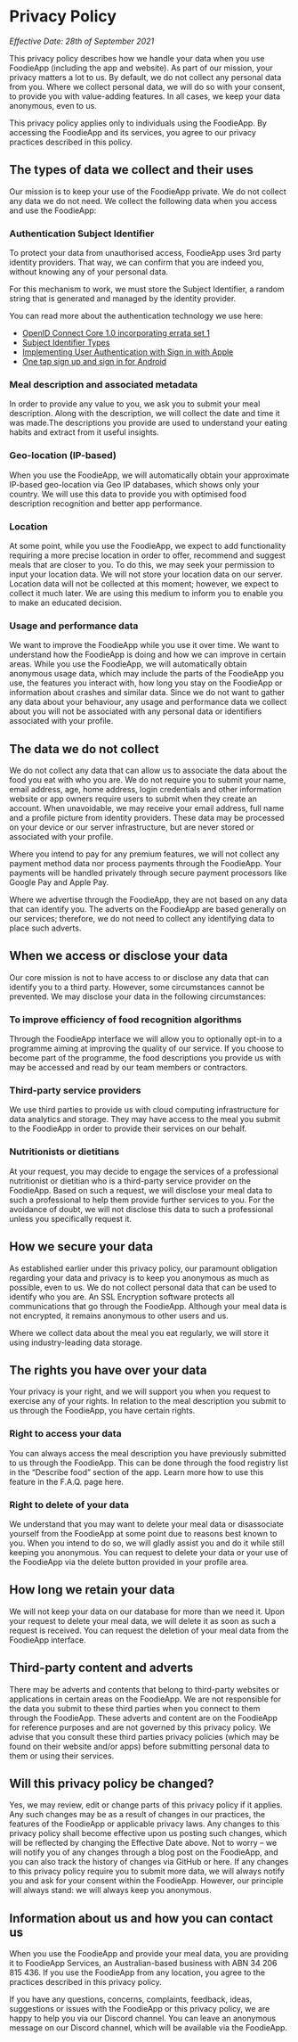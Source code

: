 # Privacy Policy
_Effective Date: 28th of September 2021_

This privacy policy describes how we handle your data when you use FoodieApp (including the app and website). As part of our mission, your privacy matters a lot to us. By default, we do not collect any personal data from you. Where we collect personal data, we will do so with your consent, to provide you with value-adding features. In all cases, we keep your data anonymous, even to us.

This privacy policy applies only to individuals using the FoodieApp. By accessing the FoodieApp and its services, you agree to our privacy practices described in this policy.

## The types of data we collect and their uses
Our mission is to keep your use of the FoodieApp private. We do not collect any data we do not need. We collect the following data when you access and use the FoodieApp:

### Authentication Subject Identifier

To protect your data from unauthorised access, FoodieApp uses 3rd party identity providers. That way, we can confirm that you are indeed you, without knowing any
of your personal data.

For this mechanism to work, we must store the Subject Identifier, a random
string that is generated and managed by the identity provider.

You can read more about the authentication technology we use here:
- [OpenID Connect Core 1.0 incorporating errata set 1](https://openid.net/specs/openid-connect-core-1_0.html)
- [Subject Identifier Types](https://openid.net/specs/openid-connect-core-1_0.html#SubjectIDTypes)
- [Implementing User Authentication with Sign in with Apple](https://developer.apple.com/documentation/authenticationservices/implementing_user_authentication_with_sign_in_with_apple)
- [One tap sign up and sign in for Android](https://developers.google.com/identity/one-tap/android)

### Meal description and associated metadata
In order to provide any value to you, we ask you to submit your meal description. Along with the description, we will collect the date and time it was made.The descriptions you provide are used to understand your eating habits and extract from it useful insights.

### Geo-location (IP-based)
When you use the FoodieApp, we will automatically obtain your approximate IP-based geo-location via Geo IP databases, which shows only your country. We will use this data to provide you with optimised food description recognition and better app performance.


### Location
At some point, while you use the FoodieApp, we expect to add functionality requiring  a more precise location in order to offer, recommend and suggest meals that are closer to you. To do this, we may seek your permission to input your location data. We will not store your location data on our server. Location data will not be collected at this moment; however, we expect to collect it much later. We are using this medium to inform you to enable you to make an educated decision.

### Usage and performance data
We want to improve the FoodieApp while you use it over time. We want to understand how the FoodieApp is doing and how we can improve in certain areas. While you use the FoodieApp, we will automatically obtain anonymous usage data, which may include the parts of the FoodieApp you use, the features you interact with, how long you stay on the FoodieApp or information about crashes and similar data. Since we do not want to gather any data about your behaviour, any usage and performance data we collect about you will not be associated with any personal data or identifiers associated with your profile.


## The data we do not collect
We do not collect any data that can allow us to associate the data about the food you eat with who you are. We do not require you to submit your name, email address, age, home address, login credentials and other information website or app owners require users to submit when they create an account.
When unavoidable, we may receive your email address, full name and a profile
picture from identity providers. These data may be processed on your device or
our server infrastructure, but are never stored or associated with your profile.

Where you intend to pay for any premium features, we will not collect any payment method data nor process payments through the FoodieApp. Your payments will be handled privately through secure payment processors like Google Pay and Apple Pay.

Where we advertise through the FoodieApp, they are not based on any data that can identify you. The adverts on the FoodieApp are based generally on our services; therefore, we do not need to collect any identifying data to place such adverts.


## When we access or disclose your data
Our core mission is not to have access to or disclose any data that can identify you to a third party. However, some circumstances cannot be prevented. We may disclose your data in the following circumstances:


### To improve efficiency of food recognition algorithms
Through the FoodieApp interface we will allow you to optionally opt-in to a programme aiming at improving the quality of our service. If you choose to become part of the programme, the food descriptions you provide us with may be accessed and read by our team members or contractors.

### Third-party service providers
We use third parties to provide us with cloud computing infrastructure for data analytics and storage. They may have access to the meal you submit to the FoodieApp in order to provide their services on our behalf.

### Nutritionists or dietitians
At your request, you may decide to engage the services of a professional nutritionist or dietitian who is a third-party service provider on the FoodieApp. Based on such a request, we will disclose your meal data to such a professional to help them provide further services to you. For the avoidance of doubt, we will not disclose this data to such a professional unless you specifically request it.


## How we secure your data
As established earlier under this privacy policy, our paramount obligation regarding your data and privacy is to keep you anonymous as much as possible, even to us. We do not collect personal data that can be used to identify who you are. An SSL Encryption software protects all communications that go through the FoodieApp. Although your meal data is not encrypted, it remains anonymous to other users and us.

Where we collect data about the meal you eat regularly, we will store it using industry-leading data storage.


## The rights you have over your data
Your privacy is your right, and we will support you when you request to exercise any of your rights. In relation to the meal description you submit to us through the FoodieApp, you have certain rights.

### Right to access your data
You can always access the meal description you have previously submitted to us through the FoodieApp. This can be done through the food registry list in the “Describe food” section of the app. Learn more how to use this feature in the F.A.Q. page here.

### Right to delete of your data
We understand that you may want to delete your meal data or disassociate yourself from the FoodieApp at some point due to reasons best known to you. When you intend to do so, we will gladly assist you and do it while still keeping you anonymous. You can request to delete your data or your use of the FoodieApp via the delete button provided in your profile area.


## How long we retain your data
We will not keep your data on our database for more than we need it. Upon your request to delete your meal data, we will delete it as soon as such a request is received. You can request the deletion of your meal data from the FoodieApp interface.


## Third-party content and adverts
There may be adverts and contents that belong to third-party websites or applications in certain areas on the FoodieApp. We are not responsible for the data you submit to these third parties when you connect to them through the FoodieApp. These adverts and content are on the FoodieApp for reference purposes and are not governed by this privacy policy. We advise that you consult these third parties privacy policies (which may be found on their website and/or apps) before submitting personal data to them or using their services.


## Will this privacy policy be changed?
Yes, we may review, edit or change parts of this privacy policy if it applies. Any such changes may be as a result of changes in our practices, the features of the FoodieApp or applicable privacy laws. Any changes to this privacy policy shall become effective upon us posting such changes, which will be reflected by changing the Effective Date above. Not to worry – we will notify you of any changes through a blog post on the FoodieApp, and you can also track the history of changes via GitHub or here. If any changes to this privacy policy require you to submit more data, we will always notify you and ask for your consent within the FoodieApp. However, our principle will always stand: we will always keep you anonymous.


## Information about us and how you can contact us
When you use the FoodieApp and provide your meal data, you are providing it to FoodieApp Services, an Australian-based business with ABN 34 206 815 436. If you use the FoodieApp from any location, you agree to the practices described in this privacy policy.

If you have any questions, concerns, complaints, feedback, ideas, suggestions or issues with the FoodieApp or this privacy policy, we are happy to help you via our Discord channel. You can leave an anonymous message on our Discord channel, which will be available via the FoodieApp.
